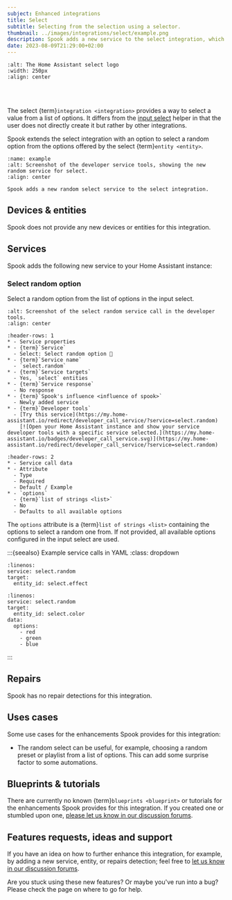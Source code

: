 ```yaml
---
subject: Enhanced integrations
title: Select
subtitle: Selecting from the selection using a selector.
thumbnail: ../images/integrations/select/example.png
description: Spook adds a new service to the select integration, which allows to select a random option from the list of options.
date: 2023-08-09T21:29:00+02:00
---
```


```{image} https://brands.home-assistant.io/select/logo.png
:alt: The Home Assistant select logo
:width: 250px
:align: center
```

<br><br>

The select {term}`integration <integration>` provides a way to select a value from a list of options. It differs from the [input select](input_select) helper in that the user does not directly create it but rather by other integrations.

Spook extends the select integration with an option to select a random option from the options offered by the select {term}`entity <entity>`.

```{figure} ../images/integrations/select/example.png
:name: example
:alt: Screenshot of the developer service tools, showing the new random service for select.
:align: center

Spook adds a new random select service to the select integration.
```

## Devices & entities

Spook does not provide any new devices or entities for this integration.

## Services

Spook adds the following new service to your Home Assistant instance:

### Select random option

Select a random option from the list of options in the input select.

```{figure} ../images/integrations/select/example.png
:alt: Screenshot of the select random service call in the developer tools.
:align: center
```

```{list-table}
:header-rows: 1
* - Service properties
* - {term}`Service`
  - Select: Select random option 👻
* - {term}`Service name`
  - `select.random`
* - {term}`Service targets`
  - Yes, `select` entities
* - {term}`Service response`
  - No response
* - {term}`Spook's influence <influence of spook>`
  - Newly added service
* - {term}`Developer tools`
  - [Try this service](https://my.home-assistant.io/redirect/developer_call_service/?service=select.random)
    [![Open your Home Assistant instance and show your service developer tools with a specific service selected.](https://my.home-assistant.io/badges/developer_call_service.svg)](https://my.home-assistant.io/redirect/developer_call_service/?service=select.random)
```

```{list-table}
:header-rows: 2
* - Service call data
* - Attribute
  - Type
  - Required
  - Default / Example
* - `options`
  - {term}`list of strings <list>`
  - No
  - Defaults to all available options
```

The `options` attribute is a {term}`list of strings <list>` containing the options to select a random one from. If not provided, all available options configured in the input select are used.

:::{seealso} Example service calls in YAML
:class: dropdown

```{code-block} yaml
:linenos:
service: select.random
target:
  entity_id: select.effect
```

```{code-block} yaml
:linenos:
service: select.random
target:
  entity_id: select.color
data:
  options:
    - red
    - green
    - blue
```

:::

## Repairs

Spook has no repair detections for this integration.

## Uses cases

Some use cases for the enhancements Spook provides for this integration:

- The random select can be useful, for example, choosing a random preset or playlist from a list of options. This can add some surprise factor to some automations.

## Blueprints & tutorials

There are currently no known {term}`blueprints <blueprint>` or tutorials for the enhancements Spook provides for this integration. If you created one or stumbled upon one, [please let us know in our discussion forums](https://github.com/frenck/spook/discussions).

## Features requests, ideas and support

If you have an idea on how to further enhance this integration, for example, by adding a new service, entity, or repairs detection; feel free to [let us know in our discussion forums](https://github.com/frenck/spook/discussions).

Are you stuck using these new features? Or maybe you've run into a bug? Please check the [](../support) page on where to go for help.
